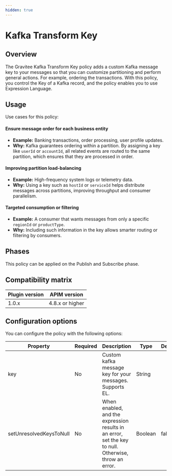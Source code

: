 ```yaml
---
hidden: true
---
```


# Kafka Transform Key

## Overview

The Gravitee Kafka Transform Key policy adds a custom Kafka message key to your messages so that you can customize partitioning and perform general actions. For example, ordering the transactions. With this policy, you control the Key of a Kafka record, and the policy enables you to use Expression Language.

## Usage

Use cases for this policy:

#### **Ensure message order for each business entity**

* **Example:** Banking transactions, order processing, user profile updates.
* **Why:** Kafka guarantees ordering within a partition. By assigning a key like `userId` or `accountId`, all related events are routed to the same partition, which ensures that they are processed in order.

#### **Improving partition load-balancing**

* **Example:** High-frequency system logs or telemetry data.
* **Why:** Using a key such as `hostId` or `serviceId` helps distribute messages across partitions, improving throughput and consumer parallelism.

#### &#x20;**Targeted consumption or filtering**

* **Example:** A consumer that wants messages from only a specific `regionId` or `productType`.
* **Why:** Including such information in the key allows smarter routing or filtering by consumers.

## Phases <a href="#user-content-phases" id="user-content-phases"></a>

This policy can be applied on the Publish and Subscribe phase.

## Compatibility matrix <a href="#user-content-compatibility-with-apim" id="user-content-compatibility-with-apim"></a>

| Plugin version | APIM version    |
| -------------- | --------------- |
| 1.0.x          | 4.8.x or higher |

## Configuration options <a href="#user-content-configuration" id="user-content-configuration"></a>

You can configure the policy with the following options:

| Property                | Required | Description                                                                                           | Type    | Default |
| ----------------------- | -------- | ----------------------------------------------------------------------------------------------------- | ------- | ------- |
| key                     | No       | Custom kafka message key for your messages. Supports EL.                                              | String  |         |
| setUnresolvedKeysToNull | No       | When enabled, and the expression results in an error, set the key to null. Otherwise, throw an error. | Boolean | false   |
